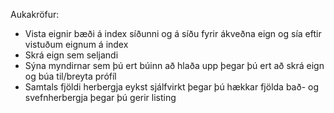 Aukakröfur:
  - Vista eignir bæði á index síðunni og á síðu fyrir ákveðna eign og sía eftir vistuðum eignum á index
  - Skrá eign sem seljandi
  - Sýna myndirnar sem þú ert búinn að hlaða upp þegar þú ert að skrá eign og búa til/breyta prófíl
  - Samtals fjöldi herbergja eykst sjálfvirkt þegar þú hækkar fjölda bað- og svefnherbergja þegar þú gerir listing
